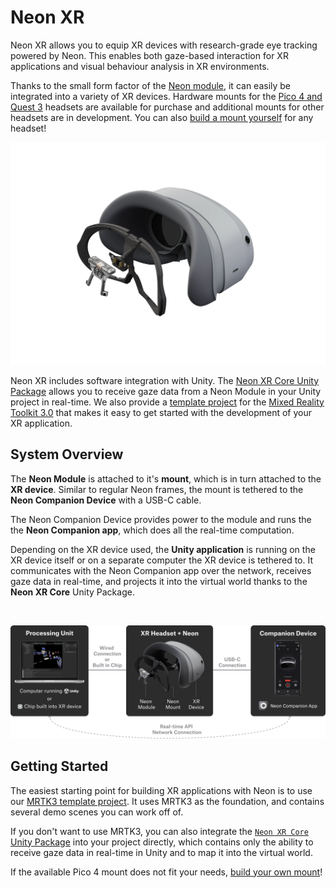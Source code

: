 # Neon XR

Neon XR allows you to equip XR devices with research-grade eye tracking powered by Neon. This enables both gaze-based interaction for XR applications and visual behaviour analysis in XR environments.

Thanks to the small form factor of the [Neon module](/hardware/module-technical-overview/), it can easily be integrated into a variety of XR devices. Hardware mounts for the [Pico 4 and Quest 3](https://pupil-labs.com/products/vr-ar) headsets are available for purchase and additional mounts for other headsets are in development. You can also [build a mount yourself](/neon-xr/build-your-own-mount/) for any headset!

![Exploded view of Neon Module and Pico 4 mount](./pico4_exploded.webp)

Neon XR includes software integration with Unity. The [Neon XR Core Unity Package](/neon-xr/neon-xr-core-package/) allows you to receive gaze data from a Neon Module in your Unity project in real-time. We also provide a [template project](/neon-xr/MRTK3-template-project/) for the [Mixed Reality Toolkit 3.0](https://learn.microsoft.com/en-us/windows/mixed-reality/mrtk-unity/mrtk3-overview/) that makes it easy to get started with the development of your XR application.

## System Overview

The **Neon Module** is attached to it's **mount**, which is in turn attached to the **XR device**. Similar to regular Neon frames, the mount is tethered to the **Neon Companion Device** with a USB-C cable.

The Neon Companion Device provides power to the module and runs the the **Neon Companion app**, which does all the real-time computation.

Depending on the XR device used, the **Unity application** is running on the XR device itself or on a separate computer the XR device is tethered to.
It communicates with the Neon Companion app over the network, receives gaze data in real-time, and projects it into the virtual world thanks to the **Neon XR Core** Unity Package.

<br />

![System Overview](./system_overview.png)

## Getting Started

The easiest starting point for building XR applications with Neon is to use our [MRTK3 template project](/neon-xr/MRTK3-template-project/). It uses MRTK3 as the foundation, and contains several demo scenes you can work off of.

If you don't want to use MRTK3, you can also integrate the [`Neon XR Core` Unity Package](/neon-xr/neon-xr-core-package/) into your project directly, which contains only the ability to receive gaze data in real-time in Unity and to map it into the virtual world.

If the available Pico 4 mount does not fit your needs, [build your own mount](/neon-xr/build-your-own-mount/)!
